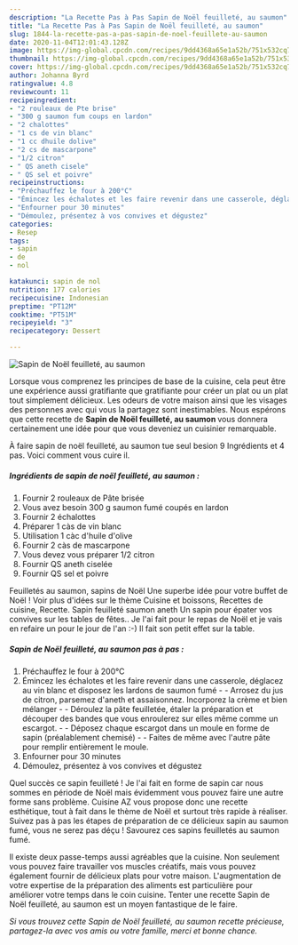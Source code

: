 ```yaml
---
description: "La Recette Pas à Pas Sapin de Noël feuilleté, au saumon"
title: "La Recette Pas à Pas Sapin de Noël feuilleté, au saumon"
slug: 1844-la-recette-pas-a-pas-sapin-de-noel-feuillete-au-saumon
date: 2020-11-04T12:01:43.128Z
image: https://img-global.cpcdn.com/recipes/9dd4368a65e1a52b/751x532cq70/sapin-de-noel-feuillete-au-saumon-photo-principale-de-la-recette.jpg
thumbnail: https://img-global.cpcdn.com/recipes/9dd4368a65e1a52b/751x532cq70/sapin-de-noel-feuillete-au-saumon-photo-principale-de-la-recette.jpg
cover: https://img-global.cpcdn.com/recipes/9dd4368a65e1a52b/751x532cq70/sapin-de-noel-feuillete-au-saumon-photo-principale-de-la-recette.jpg
author: Johanna Byrd
ratingvalue: 4.8
reviewcount: 11
recipeingredient:
- "2 rouleaux de Pte brise"
- "300 g saumon fum coups en lardon"
- "2 chalottes"
- "1 cs de vin blanc"
- "1 cc dhuile dolive"
- "2 cs de mascarpone"
- "1/2 citron"
- " QS aneth cisele"
- " QS sel et poivre"
recipeinstructions:
- "Préchauffez le four à 200°C"
- "Émincez les échalotes et les faire revenir dans une casserole, déglacez au vin blanc et disposez les lardons de saumon fumé  Arrosez du jus de citron, parsemez d&#39;aneth et assaisonnez. Incorporez la crème et bien mélanger  Déroulez la pâte feuilletée, étaler la préparation et découper des bandes que vous enroulerez sur elles même comme un escargot.  Déposez chaque escargot dans un moule en forme de sapin (préalablement chemisé)  Faites de même avec l&#39;autre pâte pour remplir entièrement le moule."
- "Enfourner pour 30 minutes"
- "Démoulez, présentez à vos convives et dégustez"
categories:
- Resep
tags:
- sapin
- de
- nol

katakunci: sapin de nol 
nutrition: 177 calories
recipecuisine: Indonesian
preptime: "PT12M"
cooktime: "PT51M"
recipeyield: "3"
recipecategory: Dessert

---
```



![Sapin de Noël feuilleté, au saumon](https://img-global.cpcdn.com/recipes/9dd4368a65e1a52b/751x532cq70/sapin-de-noel-feuillete-au-saumon-photo-principale-de-la-recette.jpg)

Lorsque vous comprenez les principes de base de la cuisine, cela peut être une expérience aussi gratifiante que gratifiante pour créer un plat ou un plat tout simplement délicieux. Les odeurs de votre maison ainsi que les visages des personnes avec qui vous la partagez sont inestimables. Nous espérons que cette recette de <strong> Sapin de Noël feuilleté, au saumon </strong> vous donnera certainement une idée pour que vous deveniez un cuisinier remarquable.

<!--inarticleads1-->

À faire sapin de noël feuilleté, au saumon tue seul besion 9 Ingrédients et 4 pas. Voici comment vous cuire il.

##### Ingrédients de sapin de noël feuilleté, au saumon :

1. Fournir 2 rouleaux de Pâte brisée
1. Vous avez besoin 300 g saumon fumé coupés en lardon
1. Fournir 2 échalottes
1. Préparer 1 càs de vin blanc
1. Utilisation 1 càc d&#39;huile d&#39;olive
1. Fournir 2 càs de mascarpone
1. Vous devez vous préparer 1/2 citron
1. Fournir  QS aneth ciselée
1. Fournir  QS sel et poivre


Feuilletés au saumon, sapins de Noël Une superbe idée pour votre buffet de Noël ! Voir plus d&#39;idées sur le thème Cuisine et boissons, Recettes de cuisine, Recette. Sapin feuilleté saumon aneth Un sapin pour épater vos convives sur les tables de fêtes.. Je l&#39;ai fait pour le repas de Noël et je vais en refaire un pour le jour de l&#39;an :-) Il fait son petit effet sur la table. 

<!--inarticleads2-->

##### Sapin de Noël feuilleté, au saumon pas à pas :

1. Préchauffez le four à 200°C
1. Émincez les échalotes et les faire revenir dans une casserole, déglacez au vin blanc et disposez les lardons de saumon fumé -  - Arrosez du jus de citron, parsemez d&#39;aneth et assaisonnez. Incorporez la crème et bien mélanger -  - Déroulez la pâte feuilletée, étaler la préparation et découper des bandes que vous enroulerez sur elles même comme un escargot. -  - Déposez chaque escargot dans un moule en forme de sapin (préalablement chemisé) -  - Faites de même avec l&#39;autre pâte pour remplir entièrement le moule.
1. Enfourner pour 30 minutes
1. Démoulez, présentez à vos convives et dégustez


Quel succès ce sapin feuilleté ! Je l&#39;ai fait en forme de sapin car nous sommes en période de Noël mais évidemment vous pouvez faire une autre forme sans problème. Cuisine AZ vous propose donc une recette esthétique, tout à fait dans le thème de Noël et surtout très rapide à réaliser. Suivez pas à pas les étapes de préparation de ce délicieux sapin au saumon fumé, vous ne serez pas déçu ! Savourez ces sapins feuilletés au saumon fumé. 

<!--inarticleads1-->

<p>
Il existe deux passe-temps aussi agréables que la cuisine. Non seulement vous pouvez faire travailler vos muscles créatifs, mais vous pouvez également fournir de délicieux plats pour votre maison. L'augmentation de votre expertise de la préparation des aliments est particulière pour améliorer votre temps dans le coin cuisine. Tenter une recette Sapin de Noël feuilleté, au saumon est un moyen fantastique de le faire.
</p>

<p>
<i>Si vous trouvez cette Sapin de Noël feuilleté, au saumon recette précieuse, partagez-la avec vos amis ou votre famille, merci et bonne chance.</i>
</p>
